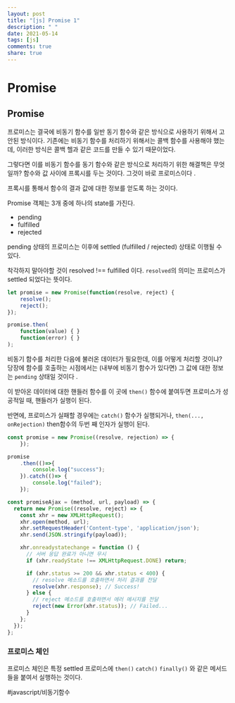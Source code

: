 ```yaml
---
layout: post
title: "[js] Promise 1"
description: " "
date: 2021-05-14
tags: [js]
comments: true
share: true
---
```


#  Promise

## Promise
프로미스는 결국에 비동기 함수를 일반 동기 함수와 같은 방식으로 사용하기 위해서 고안된 방식이다. 기존에는 비동기 함수를 처리하기 위해서는 콜백 함수를 사용해야 했는데, 이러한 방식은 콜백 헬과 같은 코드를 만들 수 있기 때문이었다.

그렇다면 이를 비동기 함수를 동기 함수와 같은 방식으로 처리하기 위한 해결책은 무엇일까?  함수와  값 사이에 프록시를 두는 것이다. 그것이 바로 프로미스이다 .

프록시를 통해서 함수의 결과 값에 대한 정보를 얻도록 하는 것이다.

Promise 객체는 3개 중에 하나의 state를 가진다.

- pending
- fulfilled
- rejected

pending 상태의 프로미스는 이후에 settled (fulfilled / rejected) 상태로 이행될 수 있다.

착각하지 말아야할 것이 resolved !== fulfilled 이다.  `resolved`의 의미는 프로미스가 settled 되었다는 뜻이다.


```js
let promise = new Promise(function(resolve, reject) {
	resolve();
	reject();
});

promise.then(
	function(value) { }
	function(error) { }
);
```

비동기 함수를 처리한 다음에 불러온 데이터가 필요한데, 이를 어떻게 처리할 것이냐?
당장에 함수를 호출하는 시점에서는 (내부에 비동기 함수가 있다면) 그 값에 대한 정보는 `pending` 상태일 것이다 .

이 받아온 데이터에 대한 핸들러 함수를 이 곳에 `then()` 함수에 붙여두면 프로미스가 성공적일 때, 핸들러가 실행이 된다.

반면에, 프로미스가 실패할 경우에는 `catch()` 함수가 실행되거나, `then(..., onRejection)`  then함수의 두번 째 인자가 실행이 된다.


```js
const promise = new Promise((resolve, rejection) => { 
	});

promise
	.then(()=>{ 
		console.log("success"); 
	}).catch(()=> {
		console.log("failed");
	});
```



```js
const promiseAjax = (method, url, payload) => {
  return new Promise((resolve, reject) => {
    const xhr = new XMLHttpRequest();
    xhr.open(method, url);
    xhr.setRequestHeader('Content-type', 'application/json');
    xhr.send(JSON.stringify(payload));

    xhr.onreadystatechange = function () {
      // 서버 응답 완료가 아니면 무시
      if (xhr.readyState !== XMLHttpRequest.DONE) return;

      if (xhr.status >= 200 && xhr.status < 400) {
        // resolve 메소드를 호출하면서 처리 결과를 전달
        resolve(xhr.response); // Success!
      } else {
        // reject 메소드를 호출하면서 에러 메시지를 전달
        reject(new Error(xhr.status)); // Failed...
      }
    };
  });
};
```




### 프로미스 체인

프로미스 체인은 특정 settled 프로미스에 `then()` `catch()` `finally()` 와 같은 메서드들을 붙여서 실행하는 것이다.


#javascript/비동기함수
 